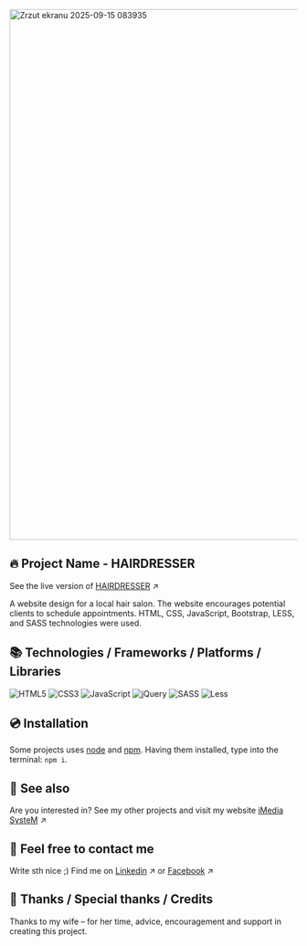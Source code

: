 [<img width="1903" height="930" alt="Zrzut ekranu 2025-09-15 083935" src="https://github.com/user-attachments/assets/508719e3-57e8-44d5-b853-3650a3b5a050" />](https://imediasystem.github.io/HairDresser/)

## 🔥 Project Name - HAIRDRESSER
See the live version of [HAIRDRESSER](https://imediasystem.github.io/HairDresser/) ↗️

A website design for a local hair salon. The website encourages potential clients to schedule appointments. HTML, CSS, JavaScript, Bootstrap, LESS, and SASS technologies were used.

## 📚 Technologies / Frameworks / Platforms / Libraries
![HTML5](https://img.shields.io/badge/html5-%23E34F26.svg?style=for-the-badge&logo=html5&logoColor=white)
![CSS3](https://img.shields.io/badge/css3-%231572B6.svg?style=for-the-badge&logo=css3&logoColor=white)
![JavaScript](https://img.shields.io/badge/javascript-%23323330.svg?style=for-the-badge&logo=javascript&logoColor=%23F7DF1E)
![jQuery](https://img.shields.io/badge/bootstrap-%238511FA.svg?style=for-the-badge&logo=bootstrap&logoColor=white)
![SASS](https://img.shields.io/badge/sass-CC6699.svg?style=for-the-badge&logo=sass&logoColor=white)
![Less](https://img.shields.io/badge/less-2B4C80?style=for-the-badge&logo=less&logoColor=white)
&nbsp;

## 💿 Installation
Some projects uses [node](https://nodejs.org/en/) and [npm](https://www.npmjs.com/). Having them installed, type into the terminal: `npm i`.
&nbsp;

## 🔗 See also
Are you interested in? See my other projects and visit my website [iMedia SysteM](https://imediasystem.pl/) ↗️
&nbsp;

## 📝 Feel free to contact me
Write sth nice ;) Find me on [Linkedin](https://www.linkedin.com/company/imedia-system/about/?viewAsMember=true) ↗️ or [Facebook](https://www.facebook.com/profile.php?id=61577832340228) ↗️
&nbsp;

## 👏 Thanks / Special thanks / Credits
Thanks to my wife – for her time, advice, encouragement and support in creating this project.

